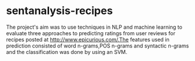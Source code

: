 sentanalysis-recipes
====================
The project's aim was to use techniques in NLP and machine learning to evaluate three approaches to predicting ratings from user reviews for recipes posted at http://www.epicurious.com/.The features used in prediction consisted of word n-grams,POS n-grams and syntactic n-grams and the classification was done by using an SVM.

